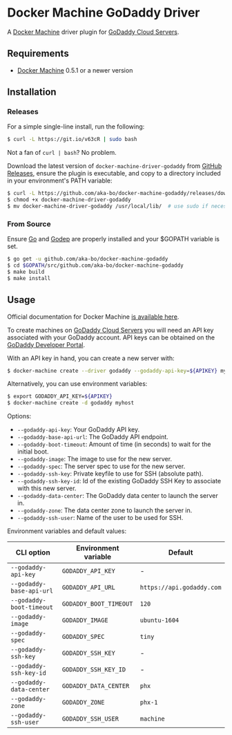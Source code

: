 # Docker Machine GoDaddy Driver

A [Docker Machine](https://docs.docker.com/machine/) driver plugin for [GoDaddy Cloud Servers](https://www.godaddy.com/pro/cloud-servers).

## Requirements

  * [Docker Machine](https://docs.docker.com/machine/install-machine/) 0.5.1 or a newer version

## Installation

### Releases

For a simple single-line install, run the following:

```bash
$ curl -L https://git.io/v63cR | sudo bash
```

Not a fan of `curl | bash`? No problem.

Download the latest version of `docker-machine-driver-godaddy` from [GitHub Releases](https://github.com/aka-bo/docker-machine-godaddy/releases),
ensure the plugin is executable, and copy to a directory included in your environment's PATH variable:

```bash
$ curl -L https://github.com/aka-bo/docker-machine-godaddy/releases/download/v1.0.0/docker-machine-driver-godaddy-$(uname -s) > docker-machine-driver-godaddy
$ chmod +x docker-machine-driver-godaddy
$ mv docker-machine-driver-godaddy /usr/local/lib/  # use sudo if necessary
```

### From Source

Ensure [Go](http://www.golang.org) and [Godep](https://github.com/tools/godep) are properly installed and your $GOPATH variable is set.

```bash
$ go get -u github.com/aka-bo/docker-machine-godaddy
$ cd $GOPATH/src/github.com/aka-bo/docker-machine-godaddy
$ make build
$ make install
```

## Usage

Official documentation for Docker Machine [is available here](https://docs.docker.com/machine/).

To create machines on [GoDaddy Cloud Servers](https://www.godaddy.com/pro/cloud-servers)
you will need an API key associated with your GoDaddy account. API keys can be obtained
on the [GoDaddy Developer Portal](https://developer.godaddy.com/keys/).

With an API key in hand, you can create a new server with:

```bash
$ docker-machine create --driver godaddy --godaddy-api-key=${APIKEY} myhost
```

Alternatively, you can use environment variables:

```bash
$ export GODADDY_API_KEY=${APIKEY}
$ docker-machine create -d godaddy myhost
```

Options:

-   `--godaddy-api-key`: Your GoDaddy API key.
-   `--godaddy-base-api-url`: The GoDaddy API endpoint.
-   `--godaddy-boot-timeout`: Amount of time (in seconds) to wait for the initial boot.
-   `--godaddy-image`: The image to use for the new server.
-   `--godaddy-spec`: The server spec to use for the new server.
-   `--godaddy-ssh-key`: Private keyfile to use for SSH (absolute path).
-   `--godaddy-ssh-key-id`: Id of the existing GoDaddy SSH Key to associate with this new server.
-   `--godaddy-data-center`: The GoDaddy data center to launch the server in.
-   `--godaddy-zone`: The data center zone to launch the server in.
-   `--godaddy-ssh-user`: Name of the user to be used for SSH.



Environment variables and default values:

| CLI option                      | Environment variable         | Default                           |
| ------------------------------- | ---------------------------- | --------------------------------- |
| `--godaddy-api-key`             | `GODADDY_API_KEY`            | -                                 |
| `--godaddy-base-api-url`        | `GODADDY_API_URL`            | `https://api.godaddy.com`         |
| `--godaddy-boot-timeout`        | `GODADDY_BOOT_TIMEOUT`       | `120`                             |
| `--godaddy-image`               | `GODADDY_IMAGE`              | `ubuntu-1604`                     |
| `--godaddy-spec`                | `GODADDY_SPEC`               | `tiny`                            |
| `--godaddy-ssh-key`             | `GODADDY_SSH_KEY`            | -                                 |
| `--godaddy-ssh-key-id`          | `GODADDY_SSH_KEY_ID`         | -                                 |
| `--godaddy-data-center`         | `GODADDY_DATA_CENTER`        | `phx`                             |
| `--godaddy-zone`                | `GODADDY_ZONE`               | `phx-1`                           |
| `--godaddy-ssh-user`            | `GODADDY_SSH_USER`           | `machine`                         |
